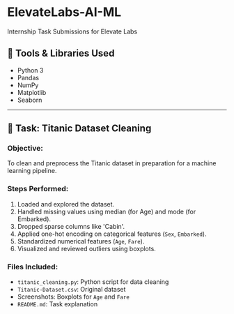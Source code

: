 # ElevateLabs-AI-ML
Internship Task Submissions for Elevate Labs

## 🧰 Tools & Libraries Used
- Python 3
- Pandas
- NumPy
- Matplotlib
- Seaborn

---

## 📂 Task: Titanic Dataset Cleaning
### Objective:
To clean and preprocess the Titanic dataset in preparation for a machine learning pipeline.

### Steps Performed:
1. Loaded and explored the dataset.
2. Handled missing values using median (for Age) and mode (for Embarked).
3. Dropped sparse columns like 'Cabin'.
4. Applied one-hot encoding on categorical features (`Sex`, `Embarked`).
5. Standardized numerical features (`Age`, `Fare`).
6. Visualized and reviewed outliers using boxplots.

### Files Included:
- `titanic_cleaning.py`: Python script for data cleaning
- `Titanic-Dataset.csv`: Original dataset
-  Screenshots: Boxplots for `Age` and `Fare`
- `README.md`: Task explanation

